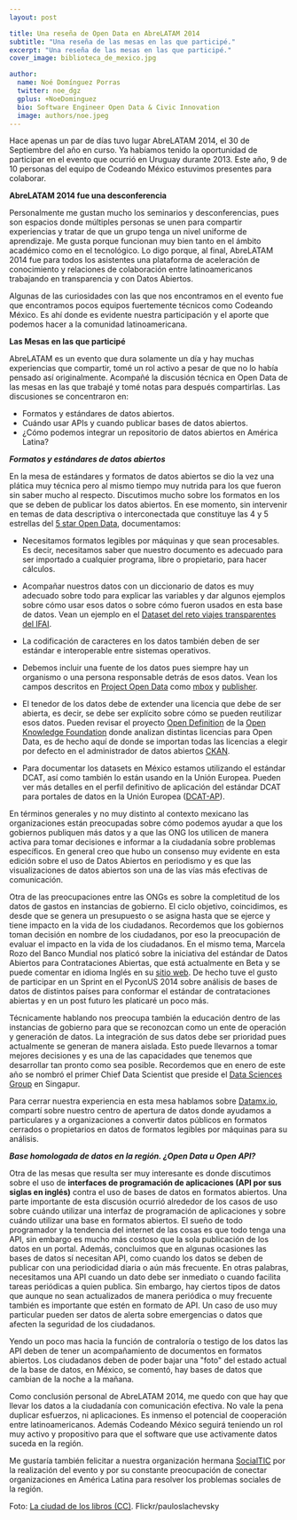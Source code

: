 ```yaml
---
layout: post

title: Una reseña de Open Data en AbreLATAM 2014
subtitle: "Una reseña de las mesas en las que participé."
excerpt: "Una reseña de las mesas en las que participé."
cover_image: biblioteca_de_mexico.jpg

author:
  name: Noé Domínguez Porras
  twitter: noe_dgz
  gplus: +NoeDominguez
  bio: Software Engineer Open Data & Civic Innovation
  image: authors/noe.jpeg
---
```


Hace apenas un par de días tuvo lugar AbreLATAM 2014, el 30 de Septiembre del año en curso. Ya habíamos tenido
la oportunidad de participar en el evento que ocurrió en Uruguay durante 2013. Este año, 9 de 10 personas del equipo de
Codeando México estuvimos presentes para colaborar.


**AbreLATAM 2014 fue una desconferencia**


Personalmente me gustan mucho los seminarios y desconferencias, pues son espacios donde múltiples personas se unen para compartir experiencias y tratar de que un grupo tenga un nivel uniforme de aprendizaje. Me gusta
porque funcionan muy bien tanto en el ámbito académico como en el tecnológico. Lo digo porque, al final, AbreLATAM 2014
fue para todos los asistentes una plataforma de aceleración de conocimiento y relaciones de colaboración
entre latinoamericanos trabajando en transparencia y con Datos Abiertos.


Algunas de las curiosidades con las que nos encontramos en el evento fue que encontramos pocos equipos fuertemente
técnicos como Codeando México. Es ahí donde es evidente nuestra participación y el aporte que podemos hacer a la
comunidad latinoamericana.


**Las Mesas en las que participé**


AbreLATAM es un evento  que dura solamente un día y hay muchas experiencias que compartir, tomé un rol activo a pesar de que no lo
había pensado así originalmente. Acompañé la discusión técnica en Open Data de las mesas en las que trabajé y tomé
notas para después compartirlas. Las discusiones se concentraron en:

* Formatos y estándares de datos abiertos.
* Cuándo usar APIs y cuando publicar bases de datos abiertos.
* ¿Cómo podemos integrar un repositorio de datos abiertos en América Latina?


***Formatos y estándares de datos abiertos***

En la mesa de estándares y formatos de datos abiertos se dio la vez una plática muy técnica pero al mismo tiempo muy
nutrida para los que fueron sin saber mucho al respecto. Discutimos mucho sobre los formatos en los que se deben de
publicar los datos abiertos. En ese momento, sin intervenir en temas de data descriptiva o interconectada que
constituye las 4 y 5 estrellas del [5 star Open Data](http://5stardata.info/), documentamos:

* Necesitamos formatos legibles por máquinas y que sean procesables. Es decir, necesitamos saber que nuestro documento
es adecuado para ser importado a cualquier programa, libre o propietario, para hacer cálculos.

* Acompañar nuestros datos con un diccionario de datos es muy adecuado sobre todo para explicar las variables y dar
algunos ejemplos sobre cómo usar esos datos o sobre cómo fueron usados en esta base de datos. Vean un ejemplo en el
[Dataset del reto viajes transparentes del IFAI](http://datamx.io/dataset/viajes-de-trabajo-de-los-servidores-publicos-del-ifai).

* La codificación de caracteres en los datos también deben de ser estándar e interoperable entre sistemas operativos.

* Debemos incluir una fuente de los datos pues siempre hay un organismo o una persona responsable detrás de esos datos.
Vean los campos descritos en [Project Open Data](http://project-open-data.github.io/) como 
[mbox](http://project-open-data.github.io/schema/#mbox) y
[publisher](http://project-open-data.github.io/schema/#publisher).

* El tenedor de los datos debe de extender una licencia que debe de ser abierta, es decir, se debe ser explícito sobre cómo
se pueden reutilizar esos datos. Pueden revisar el proyecto [Open Definition](http://opendefinition.org/licenses/) de
la [Open Knowledge Foundation](http://okfn.org) donde analizan distintas licencias para Open Data, es de hecho aquí
de donde se importan todas las licencias a elegir por defecto en el administrador de datos abiertos [CKAN](http://ckan.org).

* Para documentar los  datasets en México estamos  utilizando el estándar DCAT, así como también lo están usando en la
Unión Europea. Pueden ver más detalles en el perfil definitivo de aplicación del estándar DCAT para portales de datos en
la Unión Europea
([DCAT-AP](https://joinup.ec.europa.eu/asset/dcat_application_profile/asset_release/dcat-application-profile-data-portals-europe-final#download-links)).


En términos generales y no muy distinto al contexto mexicano las organizaciones están preocupadas sobre cómo podemos
ayudar a que los gobiernos publiquen más datos y a que las ONG los  utilicen de manera activa para tomar decisiones
e informar a la ciudadanía sobre problemas específicos. En general creo que hubo un consenso muy evidente en esta edición
sobre el uso de Datos Abiertos en periodismo y es que las visualizaciones de datos abiertos son una de las vías más
efectivas de comunicación.

Otra de las preocupaciones entre las ONGs es sobre la completitud de los datos de gastos en instancias de gobierno.
El ciclo objetivo, coincidimos, es desde que se genera un presupuesto o se asigna hasta que se ejerce y tiene impacto
en la vida de los ciudadanos. Recordemos que los gobiernos toman decisión en nombre de los ciudadanos, por eso la preocupación
de evaluar el impacto en la vida de los ciudadanos. En el mismo tema, Marcela Rozo del Banco Mundial nos platicó sobre
la iniciativa del estándar de Datos Abiertos para Contrataciones Abiertas, que está actualmente en Beta
y se puede comentar en idioma Inglés en su [sitio web](http://www.open-contracting.org/beta-release-open-contracting-data-standards).
De hecho tuve el gusto de participar en un Sprint en el PyconUS 2014 sobre análisis de bases de datos de distintos países para 
conformar el estándar de contrataciones abiertas y en un post futuro les platicaré un poco más.


Técnicamente hablando nos preocupa también la educación dentro de las instancias de gobierno para que se reconozcan como
un ente de operación y generación de datos. La integración de sus datos debe ser prioridad pues actualmente se generan
de manera aislada. Esto puede llevarnos a tomar mejores decisiones y es una de las capacidades que tenemos que desarrollar
tan pronto como sea posible. Recordemos que en enero de este año se nombró el primer Chief Data Scientist que preside el
[Data Sciences Group](http://www.ida.gov.sg/About-Us/Organisation-and-Team/Data-Sciences-Group) en Singapur.

Para cerrar nuestra experiencia en esta mesa hablamos sobre [Datamx.io](http://datamx.io), compartí sobre nuestro centro de apertura
de datos donde ayudamos a particulares y a organizaciones a convertir datos públicos en formatos cerrados o propietarios
en datos de formatos legibles por máquinas para su análisis.

***Base homologada de datos en la región. ¿Open Data u Open API?***

Otra de las mesas que resulta ser muy interesante es donde discutimos sobre el uso de  **interfaces de programación de
aplicaciones (API por sus siglas en inglés)** contra  el uso de bases de datos en formatos abiertos. Una parte importante de esta discusión
ocurrió alrededor de los casos de uso sobre cuándo utilizar una interfaz de programación de aplicaciones y sobre cuándo utilizar
una base en formatos abiertos. El sueño de todo programador y la tendencia del internet de las cosas es que todo tenga una API,
sin embargo es mucho más costoso que la sola publicación de los datos en un portal. Además, concluimos que en algunas ocasiones
las bases de datos sí necesitan API, como cuando los datos se deben de publicar con una periodicidad diaria o aún más frecuente. En otras palabras, necesitamos una API cuando un dato debe ser inmediato o cuando facilita tareas periódicas a quien publica. Sin embargo,
hay ciertos tipos de datos que aunque no sean actualizados de manera periódica o muy frecuente también es importante que estén
en formato de API. Un caso de uso muy particular pueden ser datos de alerta sobre emergencias o datos que afecten la seguridad
de los ciudadanos.

Yendo un poco mas hacia la función de contraloría o testigo de los datos las API deben de tener un acompañamiento de documentos en formatos
abiertos. Los ciudadanos deben de poder bajar una "foto" del estado actual de la base de datos, en México, se comentó, hay bases de datos
que cambian de la noche a la mañana.

Como conclusión personal de AbreLATAM 2014, me quedo con que hay que llevar los datos a la ciudadanía con comunicación efectiva.
No vale la pena duplicar esfuerzos, ni aplicaciones. Es inmenso el potencial de cooperación entre latinoamericanos.
Además Codeando México seguirá teniendo un rol muy activo y propositivo para que el software que use activamente datos suceda en la región.

Me gustaría también felicitar a nuestra organización hermana [SocialTIC](http://socialtic.org) por la realización del evento
y por su constante preocupación de conectar organizaciones en América Latina para resolver los problemas sociales de la región.


Foto: [La ciudad de los libros (CC)](https://www.flickr.com/photos/pauloslachevsky/14480968212/in/photolist-o4CKkJ-o4sBBB-4Y1zJJ-o2W3Gd-nMg6qb-o4CvCd-o4soFX-o4L3Pv-o4DEam-nMgeR9-nMgz6P-nMgfdQ-o4Dtpo-o4s6TD-4XWxza-o4Kj5T-9bJdSZ-9Kgh5Z-9bMir5-9bJdNX-9bJdVi-9bMirY-9bMisU-9bMivh-9bJdR4-oDFsnV).
Flickr/pauloslachevsky
